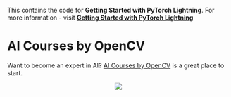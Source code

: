 This contains the code for **Getting Started with PyTorch Lightning**. For more information - visit [**Getting Started with PyTorch Lightning**](https://www.learnopencv.com/getting-started-with-pytorch-lightning/)



# AI Courses by OpenCV

Want to become an expert in AI? [AI Courses by OpenCV](https://opencv.org/courses/) is a great place to start. 

<a href="https://opencv.org/courses/">
<p align="center"> 
<img src="https://www.learnopencv.com/wp-content/uploads/2020/04/AI-Courses-By-OpenCV-Github.png">
</p>
</a>
